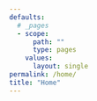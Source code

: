 ```yaml
---
defaults:
  # _pages
  - scope:
      path: ""
      type: pages
    values:
      layout: single
permalink: /home/
title: "Home"
---
```


